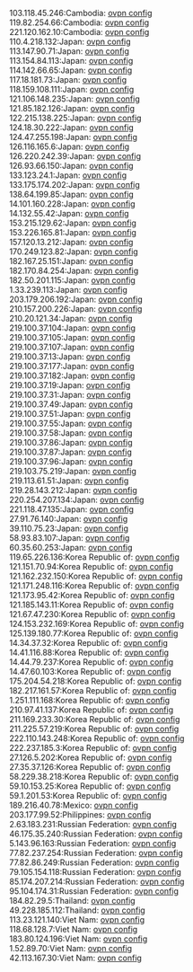 103.118.45.246:Cambodia: [ovpn config](vpn/103_118_45_246.ovpn)  
119.82.254.66:Cambodia: [ovpn config](vpn/119_82_254_66.ovpn)  
221.120.162.10:Cambodia: [ovpn config](vpn/221_120_162_10.ovpn)  
110.4.218.132:Japan: [ovpn config](vpn/110_4_218_132.ovpn)  
113.147.90.71:Japan: [ovpn config](vpn/113_147_90_71.ovpn)  
113.154.84.113:Japan: [ovpn config](vpn/113_154_84_113.ovpn)  
114.142.66.65:Japan: [ovpn config](vpn/114_142_66_65.ovpn)  
117.18.181.73:Japan: [ovpn config](vpn/117_18_181_73.ovpn)  
118.159.108.111:Japan: [ovpn config](vpn/118_159_108_111.ovpn)  
121.106.148.235:Japan: [ovpn config](vpn/121_106_148_235.ovpn)  
121.85.182.126:Japan: [ovpn config](vpn/121_85_182_126.ovpn)  
122.215.138.225:Japan: [ovpn config](vpn/122_215_138_225.ovpn)  
124.18.30.222:Japan: [ovpn config](vpn/124_18_30_222.ovpn)  
124.47.255.198:Japan: [ovpn config](vpn/124_47_255_198.ovpn)  
126.116.165.6:Japan: [ovpn config](vpn/126_116_165_6.ovpn)  
126.220.242.39:Japan: [ovpn config](vpn/126_220_242_39.ovpn)  
126.93.66.150:Japan: [ovpn config](vpn/126_93_66_150.ovpn)  
133.123.24.1:Japan: [ovpn config](vpn/133_123_24_1.ovpn)  
133.175.174.202:Japan: [ovpn config](vpn/133_175_174_202.ovpn)  
138.64.199.85:Japan: [ovpn config](vpn/138_64_199_85.ovpn)  
14.101.160.228:Japan: [ovpn config](vpn/14_101_160_228.ovpn)  
14.132.55.42:Japan: [ovpn config](vpn/14_132_55_42.ovpn)  
153.215.129.62:Japan: [ovpn config](vpn/153_215_129_62.ovpn)  
153.226.165.81:Japan: [ovpn config](vpn/153_226_165_81.ovpn)  
157.120.13.212:Japan: [ovpn config](vpn/157_120_13_212.ovpn)  
170.249.123.82:Japan: [ovpn config](vpn/170_249_123_82.ovpn)  
182.167.25.151:Japan: [ovpn config](vpn/182_167_25_151.ovpn)  
182.170.84.254:Japan: [ovpn config](vpn/182_170_84_254.ovpn)  
182.50.201.115:Japan: [ovpn config](vpn/182_50_201_115.ovpn)  
1.33.239.113:Japan: [ovpn config](vpn/1_33_239_113.ovpn)  
203.179.206.192:Japan: [ovpn config](vpn/203_179_206_192.ovpn)  
210.157.200.226:Japan: [ovpn config](vpn/210_157_200_226.ovpn)  
210.20.121.34:Japan: [ovpn config](vpn/210_20_121_34.ovpn)  
219.100.37.104:Japan: [ovpn config](vpn/219_100_37_104.ovpn)  
219.100.37.105:Japan: [ovpn config](vpn/219_100_37_105.ovpn)  
219.100.37.107:Japan: [ovpn config](vpn/219_100_37_107.ovpn)  
219.100.37.13:Japan: [ovpn config](vpn/219_100_37_13.ovpn)  
219.100.37.177:Japan: [ovpn config](vpn/219_100_37_177.ovpn)  
219.100.37.182:Japan: [ovpn config](vpn/219_100_37_182.ovpn)  
219.100.37.19:Japan: [ovpn config](vpn/219_100_37_19.ovpn)  
219.100.37.31:Japan: [ovpn config](vpn/219_100_37_31.ovpn)  
219.100.37.49:Japan: [ovpn config](vpn/219_100_37_49.ovpn)  
219.100.37.51:Japan: [ovpn config](vpn/219_100_37_51.ovpn)  
219.100.37.55:Japan: [ovpn config](vpn/219_100_37_55.ovpn)  
219.100.37.58:Japan: [ovpn config](vpn/219_100_37_58.ovpn)  
219.100.37.86:Japan: [ovpn config](vpn/219_100_37_86.ovpn)  
219.100.37.87:Japan: [ovpn config](vpn/219_100_37_87.ovpn)  
219.100.37.96:Japan: [ovpn config](vpn/219_100_37_96.ovpn)  
219.103.75.219:Japan: [ovpn config](vpn/219_103_75_219.ovpn)  
219.113.61.51:Japan: [ovpn config](vpn/219_113_61_51.ovpn)  
219.28.143.212:Japan: [ovpn config](vpn/219_28_143_212.ovpn)  
220.254.207.134:Japan: [ovpn config](vpn/220_254_207_134.ovpn)  
221.118.47.135:Japan: [ovpn config](vpn/221_118_47_135.ovpn)  
27.91.76.140:Japan: [ovpn config](vpn/27_91_76_140.ovpn)  
39.110.75.23:Japan: [ovpn config](vpn/39_110_75_23.ovpn)  
58.93.83.107:Japan: [ovpn config](vpn/58_93_83_107.ovpn)  
60.35.60.253:Japan: [ovpn config](vpn/60_35_60_253.ovpn)  
119.65.226.136:Korea Republic of: [ovpn config](vpn/119_65_226_136.ovpn)  
121.151.70.94:Korea Republic of: [ovpn config](vpn/121_151_70_94.ovpn)  
121.162.232.150:Korea Republic of: [ovpn config](vpn/121_162_232_150.ovpn)  
121.171.248.116:Korea Republic of: [ovpn config](vpn/121_171_248_116.ovpn)  
121.173.95.42:Korea Republic of: [ovpn config](vpn/121_173_95_42.ovpn)  
121.185.143.11:Korea Republic of: [ovpn config](vpn/121_185_143_11.ovpn)  
121.67.47.230:Korea Republic of: [ovpn config](vpn/121_67_47_230.ovpn)  
124.153.232.169:Korea Republic of: [ovpn config](vpn/124_153_232_169.ovpn)  
125.139.180.77:Korea Republic of: [ovpn config](vpn/125_139_180_77.ovpn)  
14.34.37.32:Korea Republic of: [ovpn config](vpn/14_34_37_32.ovpn)  
14.41.116.88:Korea Republic of: [ovpn config](vpn/14_41_116_88.ovpn)  
14.44.79.237:Korea Republic of: [ovpn config](vpn/14_44_79_237.ovpn)  
14.47.60.103:Korea Republic of: [ovpn config](vpn/14_47_60_103.ovpn)  
175.204.54.218:Korea Republic of: [ovpn config](vpn/175_204_54_218.ovpn)  
182.217.161.57:Korea Republic of: [ovpn config](vpn/182_217_161_57.ovpn)  
1.251.111.168:Korea Republic of: [ovpn config](vpn/1_251_111_168.ovpn)  
210.97.41.137:Korea Republic of: [ovpn config](vpn/210_97_41_137.ovpn)  
211.169.233.30:Korea Republic of: [ovpn config](vpn/211_169_233_30.ovpn)  
211.225.57.219:Korea Republic of: [ovpn config](vpn/211_225_57_219.ovpn)  
222.110.143.248:Korea Republic of: [ovpn config](vpn/222_110_143_248.ovpn)  
222.237.185.3:Korea Republic of: [ovpn config](vpn/222_237_185_3.ovpn)  
27.126.5.202:Korea Republic of: [ovpn config](vpn/27_126_5_202.ovpn)  
27.35.37.126:Korea Republic of: [ovpn config](vpn/27_35_37_126.ovpn)  
58.229.38.218:Korea Republic of: [ovpn config](vpn/58_229_38_218.ovpn)  
59.10.153.25:Korea Republic of: [ovpn config](vpn/59_10_153_25.ovpn)  
59.1.201.53:Korea Republic of: [ovpn config](vpn/59_1_201_53.ovpn)  
189.216.40.78:Mexico: [ovpn config](vpn/189_216_40_78.ovpn)  
203.177.99.52:Philippines: [ovpn config](vpn/203_177_99_52.ovpn)  
2.63.183.231:Russian Federation: [ovpn config](vpn/2_63_183_231.ovpn)  
46.175.35.240:Russian Federation: [ovpn config](vpn/46_175_35_240.ovpn)  
5.143.96.163:Russian Federation: [ovpn config](vpn/5_143_96_163.ovpn)  
77.82.237.254:Russian Federation: [ovpn config](vpn/77_82_237_254.ovpn)  
77.82.86.249:Russian Federation: [ovpn config](vpn/77_82_86_249.ovpn)  
79.105.154.118:Russian Federation: [ovpn config](vpn/79_105_154_118.ovpn)  
85.174.207.214:Russian Federation: [ovpn config](vpn/85_174_207_214.ovpn)  
95.104.174.31:Russian Federation: [ovpn config](vpn/95_104_174_31.ovpn)  
184.82.29.5:Thailand: [ovpn config](vpn/184_82_29_5.ovpn)  
49.228.185.112:Thailand: [ovpn config](vpn/49_228_185_112.ovpn)  
113.23.121.140:Viet Nam: [ovpn config](vpn/113_23_121_140.ovpn)  
118.68.128.7:Viet Nam: [ovpn config](vpn/118_68_128_7.ovpn)  
183.80.124.196:Viet Nam: [ovpn config](vpn/183_80_124_196.ovpn)  
1.52.89.70:Viet Nam: [ovpn config](vpn/1_52_89_70.ovpn)  
42.113.167.30:Viet Nam: [ovpn config](vpn/42_113_167_30.ovpn)  
